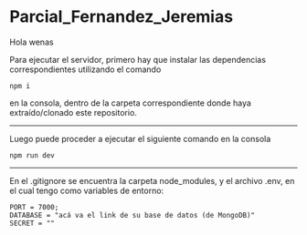 # Parcial_Fernandez_Jeremias

Hola wenas

Para ejecutar el servidor, primero hay que instalar las dependencias correspondientes utilizando el comando

```
npm i
```
en la consola, dentro de la carpeta correspondiente donde haya extraído/clonado este repositorio.

---

Luego puede proceder a ejecutar el siguiente comando en la consola

```
npm run dev
```

---

En el .gitignore se encuentra la carpeta node_modules, y el archivo .env, en el cual tengo como 
variables de entorno:

```
PORT = 7000;
DATABASE = "acá va el link de su base de datos (de MongoDB)"
SECRET = ""
```
